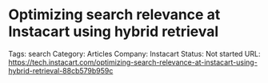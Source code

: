 # Optimizing search relevance at Instacart using hybrid retrieval

Tags: search
Category: Articles
Company: Instacart
Status: Not started
URL: https://tech.instacart.com/optimizing-search-relevance-at-instacart-using-hybrid-retrieval-88cb579b959c

#